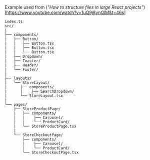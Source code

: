 Example used from (*"How to structure files in large React projects"*)[https://www.youtube.com/watch?v=1uQ9j8ynQlM&t=46s]

```
index.ts
src/
|
├── components/
|   ├── Button/
|   |   ├── Button.tsx
|   |   ├── Button.tsx
|   |   └── Button.tsx
|   ├── Dropdown/
|   ├── Toaster/
|   ├── Header/
|   └── Footer/
|
├── layouts/
|   └── StoreLayout/
|      ├── components/
|      |    ├── SearchDropdown/
|      └── StoreLayout.tsx
|   
└── pages/
    ├── StoreProductPage/
    |   ├── components/
    |   |    ├── Carousel/
    |   |    └── ProductCard/
    |   └── StoreProductPage.tsx
    |
    └── StoreCheckoutPage/
        ├── components/
        |    ├── Carousel/
        |    └── ProductCard/
        └── StoreCheckoutPage.tsx
```
